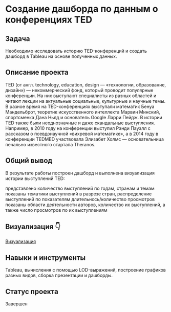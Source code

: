 # Создание дашборда по  данным о конференциях TED



## Задача
Необходимо исследовать историю TED-конференций и создать дашборд в Tableau на основе полученных данных.

## Описание проекта

TED (от англ. technology, education, design — «технологии, образование, дизайн») — некоммерческий фонд, который проводит популярные конференции. На них выступают специалисты из разных областей и читают лекции на актуальные социальные, культурные и научные темы. 
В разное время на TED-конференциях выступали математик Бенуа Мандельброт, теоретик искусственного интеллекта Марвин Минский, спортсменка Дана Ньяд и основатель Google Ларри Пейдж. В истории TED также были неоднозначные и даже скандальные выступления. Например, в 2010 году на конференции выступил Рэнди Пауэлл с рассказом о псевдонаучной «вихревой математике», а в 2014 году в конференции TEDMED участвовала Элизабет Холмс — основательница печально известного стартапа Theranos.

## Общий вывод
В результате работы построен дашборд и выполнена визуализация истории выступлений TED:

представлено количество выступлений по годам, странам и темам
показаны тематики выступлений в разрезе стран, распределение выступлений по показателям длительнось/количество просмотров
показаны области деятельности авторов, количество их выступлений, а также число просмотров по их выступлениям

## Визуализация 👇
[Визуализация](https://public.tableau.com/app/profile/maks.s2569/viz/_Tableau_17127464619780/sheet21?publish=yes)

## Навыки и инструменты
 Tableau, вычисления с помощью LOD-выражений, построение графиков разных видов, сборка презентации и дашборды.

## Статус проекта
Завершен




